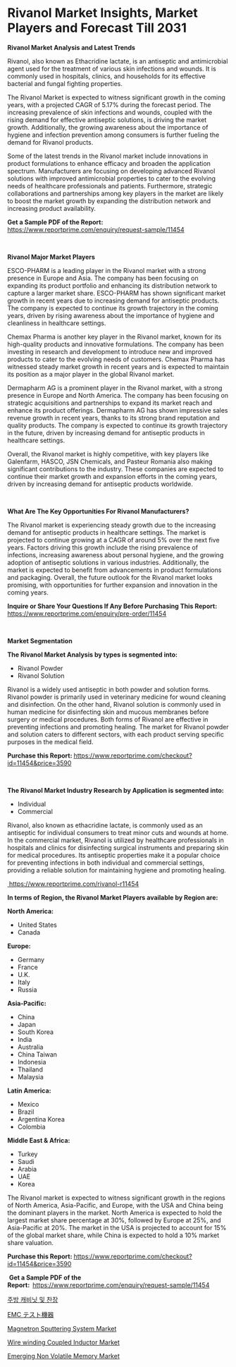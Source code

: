 <p><h1>Rivanol Market Insights, Market Players and Forecast Till 2031</h1></p><p><strong>Rivanol Market Analysis and Latest Trends</strong></p>
<p><p>Rivanol, also known as Ethacridine lactate, is an antiseptic and antimicrobial agent used for the treatment of various skin infections and wounds. It is commonly used in hospitals, clinics, and households for its effective bacterial and fungal fighting properties. </p><p>The Rivanol Market is expected to witness significant growth in the coming years, with a projected CAGR of 5.17% during the forecast period. The increasing prevalence of skin infections and wounds, coupled with the rising demand for effective antiseptic solutions, is driving the market growth. Additionally, the growing awareness about the importance of hygiene and infection prevention among consumers is further fueling the demand for Rivanol products.</p><p>Some of the latest trends in the Rivanol market include innovations in product formulations to enhance efficacy and broaden the application spectrum. Manufacturers are focusing on developing advanced Rivanol solutions with improved antimicrobial properties to cater to the evolving needs of healthcare professionals and patients. Furthermore, strategic collaborations and partnerships among key players in the market are likely to boost the market growth by expanding the distribution network and increasing product availability.</p></p>
<p><strong>Get a Sample PDF of the Report:&nbsp;</strong> <a href="https://www.reportprime.com/enquiry/request-sample/11454">https://www.reportprime.com/enquiry/request-sample/11454</a></p>
<p>&nbsp;</p>
<p><strong>Rivanol Major Market Players</strong></p>
<p><p>ESCO-PHARM is a leading player in the Rivanol market with a strong presence in Europe and Asia. The company has been focusing on expanding its product portfolio and enhancing its distribution network to capture a larger market share. ESCO-PHARM has shown significant market growth in recent years due to increasing demand for antiseptic products. The company is expected to continue its growth trajectory in the coming years, driven by rising awareness about the importance of hygiene and cleanliness in healthcare settings.</p><p>Chemax Pharma is another key player in the Rivanol market, known for its high-quality products and innovative formulations. The company has been investing in research and development to introduce new and improved products to cater to the evolving needs of customers. Chemax Pharma has witnessed steady market growth in recent years and is expected to maintain its position as a major player in the global Rivanol market.</p><p>Dermapharm AG is a prominent player in the Rivanol market, with a strong presence in Europe and North America. The company has been focusing on strategic acquisitions and partnerships to expand its market reach and enhance its product offerings. Dermapharm AG has shown impressive sales revenue growth in recent years, thanks to its strong brand reputation and quality products. The company is expected to continue its growth trajectory in the future, driven by increasing demand for antiseptic products in healthcare settings.</p><p>Overall, the Rivanol market is highly competitive, with key players like Galenfarm, HASCO, JSN Chemicals, and Pasteur Romania also making significant contributions to the industry. These companies are expected to continue their market growth and expansion efforts in the coming years, driven by increasing demand for antiseptic products worldwide.</p></p>
<p>&nbsp;</p>
<p><strong>What Are The Key Opportunities For Rivanol Manufacturers?</strong></p>
<p><p>The Rivanol market is experiencing steady growth due to the increasing demand for antiseptic products in healthcare settings. The market is projected to continue growing at a CAGR of around 5% over the next five years. Factors driving this growth include the rising prevalence of infections, increasing awareness about personal hygiene, and the growing adoption of antiseptic solutions in various industries. Additionally, the market is expected to benefit from advancements in product formulations and packaging. Overall, the future outlook for the Rivanol market looks promising, with opportunities for further expansion and innovation in the coming years.</p></p>
<p><strong>Inquire or Share Your Questions If Any Before Purchasing This Report:</strong> <a href="https://www.reportprime.com/enquiry/pre-order/11454">https://www.reportprime.com/enquiry/pre-order/11454</a></p>
<p>&nbsp;</p>
<p><strong>Market Segmentation</strong></p>
<p><strong>The Rivanol Market Analysis by types is segmented into:</strong></p>
<p><ul><li>Rivanol Powder</li><li>Rivanol Solution</li></ul></p>
<p><p>Rivanol is a widely used antiseptic in both powder and solution forms. Rivanol powder is primarily used in veterinary medicine for wound cleaning and disinfection. On the other hand, Rivanol solution is commonly used in human medicine for disinfecting skin and mucous membranes before surgery or medical procedures. Both forms of Rivanol are effective in preventing infections and promoting healing. The market for Rivanol powder and solution caters to different sectors, with each product serving specific purposes in the medical field.</p></p>
<p><strong>Purchase this Report:&nbsp;</strong><a href="https://www.reportprime.com/checkout?id=11454&price=3590">https://www.reportprime.com/checkout?id=11454&price=3590</a></p>
<p>&nbsp;</p>
<p><strong>The Rivanol Market Industry Research by Application is segmented into:</strong></p>
<p><ul><li>Individual</li><li>Commercial</li></ul></p>
<p><p>Rivanol, also known as ethacridine lactate, is commonly used as an antiseptic for individual consumers to treat minor cuts and wounds at home. In the commercial market, Rivanol is utilized by healthcare professionals in hospitals and clinics for disinfecting surgical instruments and preparing skin for medical procedures. Its antiseptic properties make it a popular choice for preventing infections in both individual and commercial settings, providing a reliable solution for maintaining hygiene and promoting healing.</p></p>
<p><a href="https://www.reportprime.com/rivanol-r11454">&nbsp;https://www.reportprime.com/rivanol-r11454</a></p>
<p><strong>In terms of Region, the Rivanol Market Players available by Region are:</strong></p>
<p>
    <p> <strong> North America: </strong>
        <ul>
            <li>United States</li>
            <li>Canada</li>
        </ul>
        </p> 
    <p> <strong> Europe: </strong>
        <ul>
            <li>Germany</li>
            <li>France</li>
            <li>U.K.</li>
            <li>Italy</li>
            <li>Russia</li>
        </ul>
        </p> 
    <p> <strong> Asia-Pacific: </strong>
        <ul>
            <li>China</li>
            <li>Japan</li>
            <li>South Korea</li>
            <li>India</li>
            <li>Australia</li>
            <li>China Taiwan</li>
            <li>Indonesia</li>
            <li>Thailand</li>
            <li>Malaysia</li>
        </ul>
        </p> 
    <p> <strong> Latin America: </strong>
        <ul>
            <li>Mexico</li>
            <li>Brazil</li>
            <li>Argentina Korea</li>
            <li>Colombia</li>
        </ul>
        </p> 
    <p> <strong> Middle East & Africa: </strong>
        <ul>
            <li>Turkey</li>
            <li>Saudi</li>
            <li>Arabia</li>
            <li>UAE</li>
            <li>Korea</li>
        </ul>
    </p>
    </p>
<p><p>The Rivanol market is expected to witness significant growth in the regions of North America, Asia-Pacific, and Europe, with the USA and China being the dominant players in the market. North America is expected to hold the largest market share percentage at 30%, followed by Europe at 25%, and Asia-Pacific at 20%. The market in the USA is projected to account for 15% of the global market share, while China is expected to hold a 10% market share valuation.</p></p>
<p><strong>Purchase this Report: </strong><a href="https://www.reportprime.com/checkout?id=11454&price=3590">https://www.reportprime.com/checkout?id=11454&price=3590</a></p>
<p>&nbsp;<strong>Get a Sample PDF of the Report:&nbsp;&nbsp;</strong><a href="https://www.reportprime.com/enquiry/request-sample/11454">https://www.reportprime.com/enquiry/request-sample/11454</a></p>
<p><strong></strong></p>
<p><p><a href="https://github.com/oajzkywllm460/Market-Research-Report-List-1/blob/main/151936124192.md">주방 캐비닛 및 찬장</a></p><p><a href="https://github.com/schmahlson/Market-Research-Report-List-1/blob/main/341366825960.md">EMC テスト機器</a></p><p><a href="https://view.publitas.com/reportprime-1/decoding-magnetron-sputtering-system-market-metrics-market-share-trends-and-growth-patterns/">Magnetron Sputtering System Market</a></p><p><a href="https://boundless-drawbridge-702.notion.site/Wire-winding-Coupled-Inductor-Market-Size-and-Market-Trends-Complete-Industry-Overview-2024-to-203-a84510aa67e94d67ad8cf7a666896f26">Wire winding Coupled Inductor Market</a></p><p><a href="https://www.linkedin.com/pulse/analyzing-emerging-non-volatile-memory-market-global-industry-uxowe?trackingId=rVpnIGKKsXcMEYZWibujig%3D%3D">Emerging Non Volatile Memory Market</a></p></p>